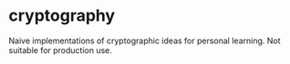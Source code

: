 # cryptography
Naive implementations of cryptographic ideas for personal learning. Not suitable for production use.
